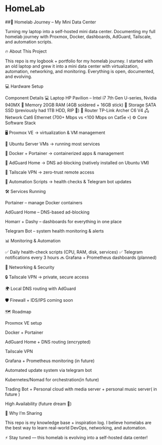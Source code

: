 # HomeLab
##🏡 Homelab Journey – My Mini Data Center

Turning my laptop into a self-hosted mini data center.
Documenting my full homelab journey with Proxmox, Docker, dashboards, AdGuard, Tailscale, and automation scripts.

🔥 About This Project

This repo is my logbook + portfolio for my homelab journey.
I started with an old laptop and grew it into a mini data center with virtualization, automation, networking, and monitoring. Everything is open, documented, and evolving.

💻 Hardware Setup

Component	Details
💻 Laptop	HP Pavilion – Intel i7 7th Gen U-series, Nvidia 940MX
💾 Memory	20GB RAM (4GB soldered + 16GB stick)
🔧 Storage	SATA SSD (previously had 1TB HDD, RIP 🥹)
📡 Router	TP-Link Archer C6 V4
🖧 Network	Cat6 Ethernet (700+ Mbps vs <100 Mbps on Cat5e 💀)
⚙️ Core Software Stack

🖥️ Proxmox VE → virtualization & VM management

🐧 Ubuntu Server VMs → running most services

🐳 Docker + Portainer → containerized apps & management

🚫 AdGuard Home → DNS ad-blocking (natively installed on Ubuntu VM)

🔐 Tailscale VPN → zero-trust remote access

🤖 Automation Scripts → health checks & Telegram bot updates

🛠️ Services Running

Portainer – manage Docker containers

AdGuard Home – DNS-based ad-blocking

Homarr + Dashy – dashboards for everything in one place

Telegram Bot – system health monitoring & alerts

📊 Monitoring & Automation

✅ Daily health-check scripts (CPU, RAM, disk, services)
✅ Telegram notifications every 3 hours
🔜 Grafana + Prometheus dashboards (planned)

🔐 Networking & Security

🔒 Tailscale VPN → private, secure access

🌍 Local DNS routing with AdGuard

🛡️ Firewall + IDS/IPS coming soon

🗺️ Roadmap

 Proxmox VE setup

 Docker + Portainer

 AdGuard Home + DNS routing (encrypted)

 Tailscale VPN

 Grafana + Prometheus monitoring (in future)

 Automated update system via telegram bot

 Kubernetes/Nomad for orchestration(in future)

 Trading Bot + Personal cloud with media server + personal music server( in future )

 High Availability (future dream 🚀)

🤝 Why I’m Sharing

This repo is my knowledge base + inspiration log.
I believe homelabs are the best way to learn real-world DevOps, networking, and automation.

⚡ Stay tuned — this homelab is evolving into a self-hosted data center!
